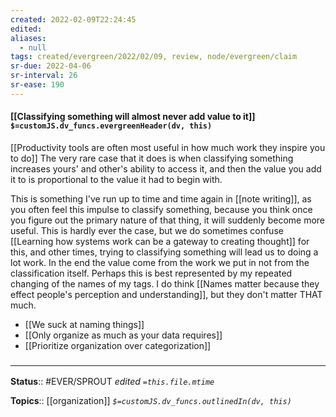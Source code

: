 ```yaml
---
created: 2022-02-09T22:24:45 
edited: 
aliases:
  - null
tags: created/evergreen/2022/02/09, review, node/evergreen/claim
sr-due: 2022-04-06
sr-interval: 26
sr-ease: 190
---
```


#### [[Classifying something will almost never add value to it]] `$=customJS.dv_funcs.evergreenHeader(dv, this)`

[[Productivity tools are often most useful in how much work they inspire you to do]]
The very rare case that it does is when classifying something increases yours' and other's ability to access it, and then the value you add it to is proportional to the value it had to begin with.

This is something I've run up to time and time again in [[note writing]], as you often feel this impulse to classify something, because you think once you figure out the primary nature of that thing, it will suddenly become more useful. This is hardly ever the case, but we do sometimes confuse [[Learning how systems work can be a gateway to creating thought]] for this, and other times, trying to classifying something will lead us to doing a lot work. In the end the value come from the work we put in not from the classification itself. Perhaps this is best represented by my repeated changing of the names of my tags. I do think [[Names matter because they effect people's perception and understanding]], but they don't matter THAT much.

- [[We suck at naming things]]
- [[Only organize as much as your data requires]]
- [[Prioritize organization over categorization]]

### <hr class="footnote"/>

**Status**:: #EVER/SPROUT
*edited `=this.file.mtime`*

**Topics**:: [[organization]]
*`$=customJS.dv_funcs.outlinedIn(dv, this)`*
